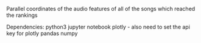 Parallel coordinates of the audio features of all of the songs which reached the rankings

Dependencies:
python3
jupyter notebook
plotly - also need to set the api key for plotly
pandas
numpy
